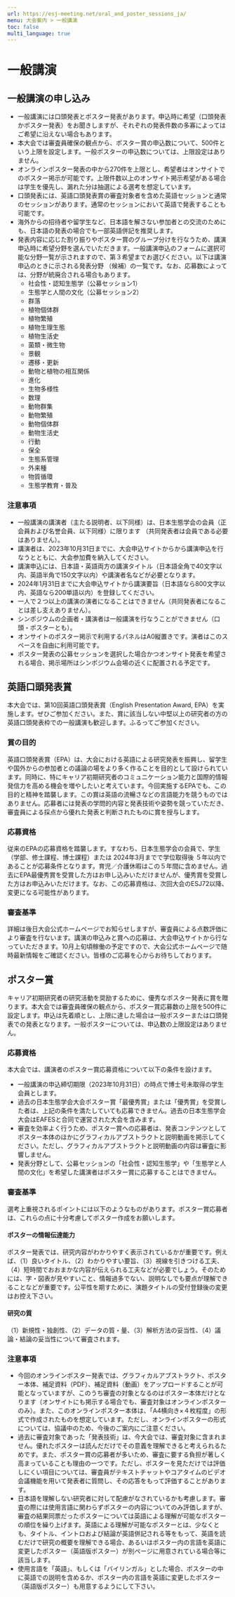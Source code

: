 ```yaml
---
url: https://esj-meeting.net/oral_and_poster_sessions_ja/
menu: 大会案内 > 一般講演
toc: false
multi_language: true
---
```


# 一般講演

## 一般講演の申し込み

* 一般講演には口頭発表とポスター発表があります。申込時に希望（口頭発表かポスター発表）をお聞きしますが、それぞれの発表件数の多寡によってはご希望に沿えない場合もあります。
* 本大会では審査員確保の観点から、ポスター賞の申込数について、500件という上限を設定します。一般ポスターの申込数については、上限設定はありません。
* オンラインポスター発表の中から270件を上限とし、希望者はオンサイトでのポスター掲示が可能です。上限件数以上のオンサイト掲示希望がある場合は学生を優先し、漏れた分は抽選による選考を想定しています。
* 口頭発表には、英語口頭発表賞の審査対象者を含めた英語セッションと通常のセッションがあります。通常のセッションにおいて英語で発表することも可能です。
* 海外からの招待者や留学生など、日本語を解さない参加者との交流のためにも、日本語の発表の場合でも一部英語併記を推奨します。
* 発表内容に応じた割り振りやポスター賞のグループ分けを行なうため、講演申込時に希望分野を選んでいただきます。一般講演申込のフォームに選択可能な分野一覧が示されますので、第３希望までお選びください。以下は講演申込のときに示される発表分野 （候補）の一覧です。なお、応募数によっては、分野が統廃合される場合もあります。
    * 社会性・認知生態学（公募セッション1）
    * 生態学と人間の文化（公募セッション2）
    * 群落
    * 植物個体群
    * 植物繁殖
    * 植物生理生態
    * 植物生活史
    * 菌類・微生物
    * 景観
    * 遷移・更新
    * 動物と植物の相互関係
    * 進化
    * 生物多様性
    * 数理
    * 動物群集
    * 動物繁殖
    * 動物個体群
    * 動物生活史
    * 行動
    * 保全
    * 生態系管理
    * 外来種
    * 物質循環
    * 生態学教育・普及

### 注意事項

* 一般講演の講演者（主たる説明者、以下同様）は、日本生態学会の会員（正会員および名誉会員、以下同様）に限ります （共同発表者は会員である必要はありません）。
* 講演者は、2023年10月31日までに、大会申込サイトからから講演申込を行なうとともに、大会参加費を納入してください。
* 講演申込には、日本語・英語両方の講演タイトル（日本語全角で40文字以内、英語半角で150文字以内）や講演者名などが必要となります。
* 2024年1月31日までに大会申込サイトから講演要旨（日本語なら800文字以内、英語なら200単語以内）を登録してください。
* 一人で２つ以上の講演の演者になることはできません（共同発表者になることは差し支えありません）。
* シンポジウムの企画者・講演者は一般講演を行なうことができません（口頭・ポスターとも）。
* オンサイトのポスター掲示で利用するパネルはA0縦置きです。演者はこのスペースを自由に利用可能です。
* ポスター発表の公募セッションを選択した場合かつオンサイト発表を希望される場合、掲示場所はシンポジウム会場の近くに配置される予定です。

## 英語口頭発表賞

本大会では、第10回英語口頭発表賞（English Presentation Award, EPA）を実施します。ぜひご参加ください。また、賞に該当しない中堅以上の研究者の方の英語口頭発表枠での一般講演も歓迎します。ふるってご参加ください。

### 賞の目的

英語口頭発表賞（EPA）は、大会における英語による研究発表を振興し、留学生や国外からの参加者との議論の場をより多く作ることを目的として設けられています。同時に、特にキャリア初期研究者のコミュニケーション能力と国際的情報発信力を高める機会を増やしたいと考えています。今回実施するEPAでも、この目的と精神を踏襲します。この賞は英語の流暢さなどの言語能力を競うものではありません。応募者には発表の学問的内容と発表技術や姿勢を競っていただき、審査員による採点から優れた発表と判断されたものに賞を授与します。

### 応募資格

従来のEPAの応募資格を踏襲します。すなわち、日本生態学会の会員で、学生 （学部、修士課程、博士課程）または 2024年3月までで学位取得後 ５年以内であることが応募条件となります。育児／介護休暇はこの５年間に含めません。過去にEPA最優秀賞を受賞した方はお申し込みいただけませんが、優秀賞を受賞した方はお申込みいただけます。なお、この応募資格は、次回大会のESJ72以降、変更になる可能性があります。

### 審査基準

詳細は後日大会公式ホームページでお知らせしますが、審査員による点数評価により審査を行ないます。講演の申込みと賞への応募は、大会申込サイトから行なっていただきます。10月上旬頃稼働の予定ですので、大会公式ホームページで随時最新情報をご確認ください。皆様のご応募を心からお待ちしております。

## ポスター賞

キャリア初期研究者の研究活動を奨励するために、優秀なポスター発表に賞を贈ります。本大会では審査員確保の観点から、ポスター賞応募数の上限を500件に設定します。申込は先着順とし、上限に達した場合は一般ポスターまたは口頭発表での発表となります。一般ポスターについては、申込数の上限設定はありません。

### 応募資格

本大会では、講演者のポスター賞応募資格について以下の条件を設けます。

* 一般講演の申込締切期限（2023年10月31日）の時点で博士号未取得の学生会員とします。
* 過去の日本生態学会大会ポスター賞「最優秀賞」または「優秀賞」を受賞した者は、上記の条件を満たしていても応募できません。過去の日本生態学会大会はEAFESと合同で運営された大会を含みます。
* 審査を効率よく行うため、ポスター賞への応募者は、発表コンテンツとしてポスター本体のほかにグラフィカルアブストラクトと説明動画を掲示してください。ただし、グラフィカルアブストラクトと説明動画の内容は審査に影響しません。
* 発表分野として、公募セッションの「社会性・認知生態学」や「生態学と人間の文化」を希望した講演者はポスター賞に応募することはできません。

### 審査基準

選考上重視されるポイントには以下のようなものがあります。ポスター賞応募者は、これらの点に十分考慮してポスター作成をお願いします。

#### ポスターの情報伝達能力

ポスター発表では、研究内容がわかりやすく表示されているかが重要です。例えば、（1）良いタイトル、（2）わかりやすい要旨、（3）視線を引きつける工夫、（4）短時間でおおまかな内容が伝えられる工夫などが必要でしょう。そのためには、字・図表が見やすいこと、情報過多でない、説明なしでも要点が理解できることなどが重要です。公平性を期すために、演題タイトルの受付登録後の変更はお控え下さい。

#### 研究の質

（1）新規性・独創性、（2）データの質・量、（3）解析方法の妥当性、（4）議論・結論の妥当性について審査されます。

### 注意事項

* 今回のオンラインポスター発表では、グラフィカルアブストラクト、ポスター本体、補足資料（PDF）、補足資料（動画）をアップロードすることが可能となっていますが、このうち審査の対象となるのはポスター本体だけとなります（オンサイトにも掲示する場合でも、審査対象はオンラインポスターのみ）。また、このオンラインポスター本体は、「A4横向き×４枚程度」の形式で作成されたものを想定しています。ただし、オンラインポスターの形式については、協議中のため、今後のご案内にご注意ください。
* 過去に審査対象であった「発表技術」は、今大会では、審査対象に含まれません。優れたポスターは読んだだけでその意義を理解できると考えられるためです。また、ポスター賞の応募者が多いため、審査に要する負担が著しく高まっていることも理由の一つです。ただし、ポスターを見ただけでは評価しにくい項目については、審査員がテキストチャットやコアタイムのビデオ会議機能を用いて発表者に質問し、その応答をもって評価することがあります。
* 日本語を理解しない研究者に対して配慮がなされているかも考慮します。審査の際には使用言語に関わらずポスターの内容についてのみ評価しますが、審査の結果同票だったポスターについては英語による理解が可能なポスターの順位を繰り上げます。英語による理解が可能なポスターとは、少なくとも、タイトル、イントロおよび結論が英語併記される等をもって、英語を読むだけで研究の概要を理解できる場合、あるいはポスター内の言語を英語に変更したポスター（英語版ポスター）が別ページに用意されている場合等に該当します。
* 使用言語を「英語」、もしくは「バイリンガル」とした場合、ポスターの中に英語での説明を含めるか、ポスター内の言語を英語に変更したポスター（英語版ポスター）も用意するようにして下さい。

